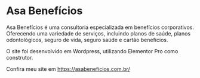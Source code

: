 # Asa Benefícios

Asa Benefícios é uma consultoria especializada em benefícios corporativos. Oferecendo uma variedade de serviços, incluindo planos de saúde, planos odontológicos, seguro de vida, seguro saúde e cartão benefícios. 

O site foi desenvolvido em Wordpress, utilizando Elementor Pro como construtor.

Confira meu site em <a href="https://asabeneficios.com.br" target="_blank">https://asabeneficios.com.br/</a>
